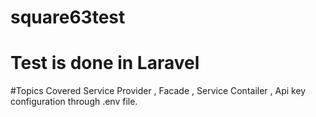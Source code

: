 # square63test
# Test is done in Laravel

#Topics Covered
Service Provider , Facade , Service Contailer , Api key configuration through .env file.
